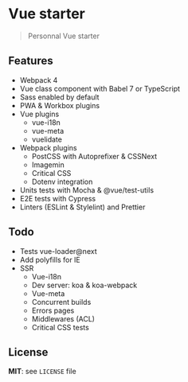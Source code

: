 # Vue starter

> Personnal Vue starter

## Features

* Webpack 4
* Vue class component with Babel 7 or TypeScript
* Sass enabled by default
* PWA & Workbox plugins
* Vue plugins
  * vue-i18n
  * vue-meta
  * vuelidate
* Webpack plugins
  * PostCSS with Autoprefixer & CSSNext
  * Imagemin
  * Critical CSS
  * Dotenv integration
* Units tests with Mocha & @vue/test-utils
* E2E tests with Cypress
* Linters (ESLint & Stylelint) and Prettier

## Todo

* Tests vue-loader@next
* Add polyfills for IE
* SSR
  * Vue-i18n
  * Dev server: koa & koa-webpack
  * Vue-meta
  * Concurrent builds
  * Errors pages
  * Middlewares (ACL)
  * Critical CSS tests

## License

**MIT**: see `LICENSE` file
